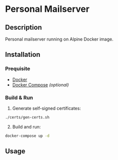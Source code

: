 # Personal Mailserver

## Description

Personal mailserver running on Alpine Docker image.

## Installation

### Prequisite

* [Docker](https://docs.docker.com/engine/install/)
* [Docker Compose](https://docs.docker.com/compose/install/) _(optional)_

### Build & Run

1. Generate self-signed certificates:
```bash
./certs/gen-certs.sh
```

2. Build and run:
```bash
docker-compose up -d
```

## Usage

